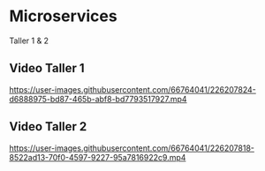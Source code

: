# Microservices
Taller 1 &amp; 2

## Video Taller 1


https://user-images.githubusercontent.com/66764041/226207824-d6888975-bd87-465b-abf8-bd7793517927.mp4


## Video Taller 2

https://user-images.githubusercontent.com/66764041/226207818-8522ad13-70f0-4597-9227-95a7816922c9.mp4
